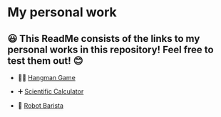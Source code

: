 # My personal work

## 😃 This ReadMe consists of the links to my personal works in this repository! Feel free to test them out! 😊

* 🧍‍♂️ [Hangman Game](../PersonalWork/hangman.py)

* ➕ [Scientific Calculator](../PersonalWork/scientificcalc.py)

* 🤖 [Robot Barista](../PersonalWork/robotbarista.py)
